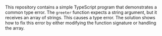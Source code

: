 This repository contains a simple TypeScript program that demonstrates a common type error. The `greeter` function expects a string argument, but it receives an array of strings. This causes a type error. The solution shows how to fix this error by either modifying the function signature or handling the array.